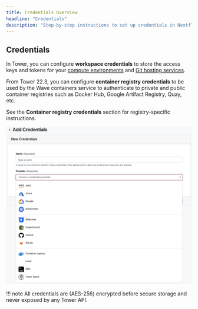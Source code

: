 ```yaml
---
title: Credentials Overview
headline: "Credentials"
description: "Step-by-step instructions to set up credentials in Nextflow Tower."
---
```


## Credentials

In Tower, you can configure **workspace credentials** to store the access keys and tokens for your [compute environments](../compute-envs/overview.md) and [Git hosting services](../git/overview.md).

From Tower 22.3, you can configure **container registry credentials** to be used by the Wave containers service to authenticate to private and public container registries such as Docker Hub, Google Artifact Registry, Quay, etc.

See the **Container registry credentials** section for registry-specific instructions.

![](_images/credentials_overview.png)

<!-- prettier-ignore -->
!!! note
    All credentials are (AES-256) encrypted before secure storage and never exposed by any Tower API.
